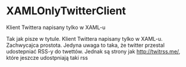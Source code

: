 # XAMLOnlyTwitterClient
Klient Twittera napisany tylko w XAML-u

Tak jak pisze w tytule. Klient Twittera napisany tylko w XAML-u. Zachwycajca prostota. 
Jedyna uwaga to taka, że twitter przestal udostepniać RSS-y do twettów. Jednak są strony jak http://twitrss.me/, które jeszcze udostpniają
 taki rss
